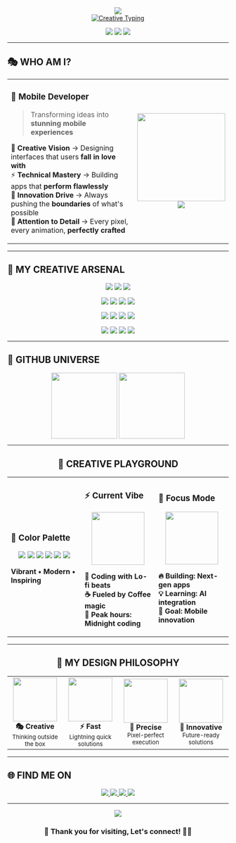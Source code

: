 <div align="center">
  <picture>
    <source media="(prefers-color-scheme: dark)" srcset="https://capsule-render.vercel.app/api?type=venom&color=gradient&customColorList=6,11,20&height=300&section=header&text=✨%20VIVIEN%20✨&fontSize=80&fontColor=fff&animation=fadeIn&fontAlignY=45&desc=🚀%20Flutter%20Artisan%20•%20Mobile%20Wizard%20•%20UI%20Magician%20🎨&descAlignY=65&descSize=20">
    <source media="(prefers-color-scheme: light)" srcset="https://capsule-render.vercel.app/api?type=venom&color=gradient&customColorList=0,2,12&height=300&section=header&text=✨%20VIVIEN%20✨&fontSize=80&fontColor=333&animation=fadeIn&fontAlignY=45&desc=🚀%20Flutter%20Artisan%20•%20Mobile%20Wizard%20•%20UI%20Magician%20🎨&descAlignY=65&descSize=20">
    <img src="https://capsule-render.vercel.app/api?type=venom&color=gradient&customColorList=6,11,20&height=300&section=header&text=✨%20VIVIEN%20✨&fontSize=80&fontColor=fff&animation=fadeIn&fontAlignY=45&desc=🚀%20Flutter%20Artisan%20•%20Mobile%20Wizard%20•%20UI%20Magician%20🎨&descAlignY=65&descSize=20" />
  </picture>
</div>

<div align="center">
  <a href="https://git.io/typing-svg">
    <img src="https://readme-typing-svg.herokuapp.com/?font=Orbitron&weight=900&size=28&duration=3000&pause=800&color=FF6B6B&center=true&vCenter=true&multiline=true&width=600&height=120&lines=🎭+FLUTTER+DEVELOPER;🌈+PASSIONATE+ABOUT+CLEAN+CODE;⚡+LEARNING+AND+IMPROVING+AT+TIME" alt="Creative Typing" />
  </a>
</div>

<p align="center">
  <img src="https://img.shields.io/badge/🌟-OPEN%20TO%20WORK-FF6B6B?style=for-the-badge&labelColor=4ECDC4&logoColor=white" />
  <img src="https://img.shields.io/badge/📱-MOBILE%20EXPERT-4ECDC4?style=for-the-badge&labelColor=FF9F43&logoColor=white" />
  <img src="https://img.shields.io/badge/🎨-UI%20ARTIST-FF9F43?style=for-the-badge&labelColor=A55EEA&logoColor=white" />
</p>

---

## 🎭 **WHO AM I?**

<table>
<tr>
<td width="60%">

### 🚀 **Mobile Developer**
> Transforming ideas into **stunning mobile experiences**

🎨 **Creative Vision** → Designing interfaces that users **fall in love with**  
⚡ **Technical Mastery** → Building apps that **perform flawlessly**  
🌟 **Innovation Drive** → Always pushing the **boundaries** of what's possible  
💎 **Attention to Detail** → Every pixel, every animation, **perfectly crafted**

</td>
<td width="40%">

<div align="center">
  <img src="https://media.giphy.com/media/L1R1tvI9svkIWwpVYr/giphy.gif" width="200"/>
  <br/>
  <img src="https://komarev.com/ghpvc/?username=asvpxvivien&label=👁️%20PROFILE%20VIEWS&color=FF6B6B&style=plastic" />
</div>

</td>
</tr>
</table>

---

## 🎨 **MY CREATIVE ARSENAL**

<div align="center">
<p>
  <img src="https://img.shields.io/badge/Figma-F24E1E?style=for-the-badge&logo=figma&logoColor=white" />
  <img src="https://img.shields.io/badge/Adobe%20XD-FF61F6?style=for-the-badge&logo=adobe-xd&logoColor=white" />
  <img src="https://img.shields.io/badge/Canva-00C4CC?style=for-the-badge&logo=canva&logoColor=white" />
</p>
<p>
  <img src="https://img.shields.io/badge/VS%20Code-007ACC?style=for-the-badge&logo=visual-studio-code&logoColor=white" />
  <img src="https://img.shields.io/badge/Git-F05032?style=for-the-badge&logo=git&logoColor=white" />
  <img src="https://img.shields.io/badge/GitHub-181717?style=for-the-badge&logo=github&logoColor=white" />
  <img src="https://img.shields.io/badge/MySQL-4479A1?style=for-the-badge&logo=mysql&logoColor=white" />
</p>
<p>
  <img src="https://img.shields.io/badge/HTML5-E34F26?style=for-the-badge&logo=html5&logoColor=white" />
  <img src="https://img.shields.io/badge/CSS3-1572B6?style=for-the-badge&logo=css3&logoColor=white" />
  <img src="https://img.shields.io/badge/JavaScript-F7DF1E?style=for-the-badge&logo=javascript&logoColor=black" />
  <img src="https://img.shields.io/badge/Node.js-339933?style=for-the-badge&logo=node.js&logoColor=white" />
</p>
<p>
  <img src="https://img.shields.io/badge/Flutter-02569B?style=for-the-badge&logo=flutter&logoColor=white" />
  <img src="https://img.shields.io/badge/Dart-0175C2?style=for-the-badge&logo=dart&logoColor=white" />
  <img src="https://img.shields.io/badge/Android%20Studio-3DDC84?style=for-the-badge&logo=android-studio&logoColor=white" />
  <img src="https://img.shields.io/badge/Firebase-FFCA28?style=for-the-badge&logo=firebase&logoColor=black" />
</p>



</div>

---

## 🌟 **GITHUB UNIVERSE**

<div align="center">
 <img height="150" src="https://github-readme-stats.vercel.app/api?username=asvpxvivien&show_icons=true&theme=tokyonight&hide_border=true&title_color=FF6B6B&icon_color=4ECDC4&text_color=FFFFFF&bg_color=0D1117" style="vertical-align: top;"/>
 <img height="150" src="https://github-readme-streak-stats.herokuapp.com?user=asvpxvivien&theme=radical&hide_border=true&fire=FF6B6B&ring=4ECDC4&currStreakLabel=FF9F43" style="vertical-align: top;"/>
</div>

---

<div align="center">

## 🎪 **CREATIVE PLAYGROUND**

<table>
<tr>
<td width="33%">

### 🌈 **Color Palette**
<div align="center">
  <img src="https://img.shields.io/badge/●-FF6B6B-FF6B6B?style=for-the-badge&labelColor=FF6B6B"/>
  <img src="https://img.shields.io/badge/●-4ECDC4-4ECDC4?style=for-the-badge&labelColor=4ECDC4"/>
  <img src="https://img.shields.io/badge/●-FF9F43-FF9F43?style=for-the-badge&labelColor=FF9F43"/>
  <img src="https://img.shields.io/badge/●-A55EEA-A55EEA?style=for-the-badge&labelColor=A55EEA"/>
  <img src="https://img.shields.io/badge/●-26D0CE-26D0CE?style=for-the-badge&labelColor=26D0CE"/>
  <img src="https://img.shields.io/badge/●-FD79A8-FD79A8?style=for-the-badge&labelColor=FD79A8"/>
</div>

**Vibrant • Modern • Inspiring**

</td>
<td width="33%">

### ⚡ **Current Vibe**
<div align="center">
  <img src="https://media.giphy.com/media/ZVik7pBtu9dNS/giphy.gif" width="120"/>
</div>

**🎵 Coding with** **Lo-fi beats**  
**☕ Fueled by** **Coffee magic**  
**🌙 Peak hours:** **Midnight coding**

</td>
<td width="33%">

### 🎯 **Focus Mode**
<div align="center">
  <img src="https://media.giphy.com/media/du3J3cXyzhj75IOgvA/giphy.gif" width="120"/>
</div>

**🔥 Building:** **Next-gen apps**  
**💡 Learning:** **AI integration**  
**🚀 Goal:** **Mobile innovation**

</td>
</tr>
</table>

</div>

---

<div align="center">

## 💫 **MY DESIGN PHILOSOPHY**

<table>
<tr>
<td align="center" width="25%">
  <img src="https://media.giphy.com/media/26tn33aiTi1jkl6H6/giphy.gif" width="100"/><br/>
  <b>🎭 Creative</b><br/>
  <sub>Thinking outside the box</sub>
</td>
<td align="center" width="25%">
  <img src="https://media4.giphy.com/media/v1.Y2lkPTc5MGI3NjExaXpsYTN6bjZjODFvOXJwcDYzbG80Z2huZDFnbm93NjdiOGg0ZHc2NiZlcD12MV9pbnRlcm5hbF9naWZfYnlfaWQmY3Q9Zw/LHZyixOnHwDDy/giphy.gif" width="100"/><br/>
  <b>⚡ Fast</b><br/>
  <sub>Lightning quick solutions</sub>
</td>
<td align="center" width="25%">
  <img src="https://media.giphy.com/media/l2JhxfHWMBWuDMIAU/giphy.gif" width="100"/><br/>
  <b>🎯 Precise</b><br/>
  <sub>Pixel-perfect execution</sub>
</td>
<td align="center" width="25%">
  <img src="https://media.giphy.com/media/LaVp0AyqR5bGsC5Cbm/giphy.gif" width="100"/><br/>
  <b>🚀 Innovative</b><br/>
  <sub>Future-ready solutions</sub>
</td>
</tr>
</table>

</div>

---

## 🌐 **FIND ME ON**

<div align="center">

<a href="https://x.com/TON_ID_X">
  <img src="https://img.shields.io/badge/🐦%20Twitter-FF6B6B?style=for-the-badge&logo=twitter&logoColor=white&labelColor=1DA1F2" />
</a>
<a href="https://linkedin.com/in/TON_ID_LINKEDIN">
  <img src="https://img.shields.io/badge/💼%20LinkedIn-4ECDC4?style=for-the-badge&logo=linkedin&logoColor=white&labelColor=0077B5" />
</a>
<a href="mailto:TON_EMAIL@gmail.com">
  <img src="https://img.shields.io/badge/📧%20Gmail-FF9F43?style=for-the-badge&logo=gmail&logoColor=white&labelColor=D14836" />
</a>
<a href="https://instagram.com/TON_ID_INSTAGRAM">
  <img src="https://img.shields.io/badge/📸%20Instagram-A55EEA?style=for-the-badge&logo=instagram&logoColor=white&labelColor=E4405F" />
</a>



</div>

---

<div align="center">
  <img src="https://capsule-render.vercel.app/api?type=waving&color=gradient&customColorList=6,11,20&height=200&section=footer&text=✨%20KEEP%20CREATING%20✨&fontSize=30&fontColor=fff&animation=fadeIn&fontAlignY=70" />
</div>

<div align="center">

### 🚀 **Thank you for visiting, Let's connect!** 🌟💫

</div>
